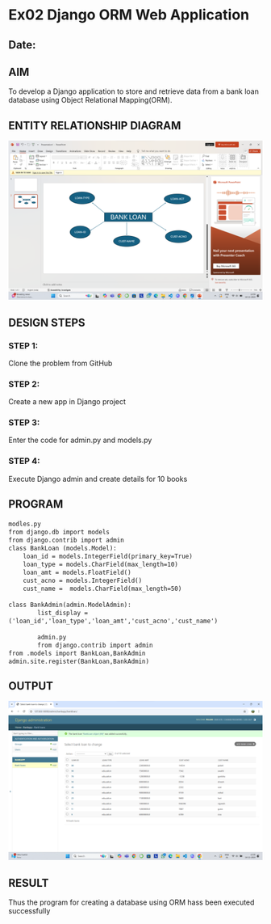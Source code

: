 # Ex02 Django ORM Web Application
## Date: 

## AIM
To develop a Django application to store and retrieve data from a bank loan database using Object Relational Mapping(ORM).

## ENTITY RELATIONSHIP DIAGRAM

![alt text](<Screenshot 2024-11-14 135945.png>)

## DESIGN STEPS

### STEP 1:
Clone the problem from GitHub

### STEP 2:
Create a new app in Django project

### STEP 3:
Enter the code for admin.py and models.py

### STEP 4:
Execute Django admin and create details for 10 books

## PROGRAM
```
modles.py
from django.db import models
from django.contrib import admin
class BankLoan (models.Model):
    loan_id = models.IntegerField(primary_key=True)
    loan_type = models.CharField(max_length=10)
    loan_amt = models.FloatField()
    cust_acno = models.IntegerField()
    cust_name =  models.CharField(max_length=50)

class BankAdmin(admin.ModelAdmin):
        list_display = ('loan_id','loan_type','loan_amt','cust_acno','cust_name')

        admin.py
        from django.contrib import admin
from .models import BankLoan,BankAdmin
admin.site.register(BankLoan,BankAdmin)

```



## OUTPUT

![alt text](<Screenshot 2024-11-14 133642.png>)


## RESULT
Thus the program for creating a database using ORM hass been executed successfully
